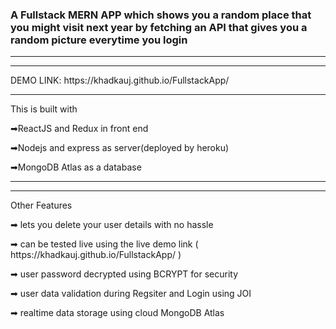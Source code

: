 <h3>A Fullstack MERN APP which shows you a random place that you might visit next year
by fetching an API that gives you a random picture everytime you login</h3>
<hr/><hr/>

<p>  DEMO LINK: https://khadkauj.github.io/FullstackApp/ </p>
<hr/>

<p>This is built with </p>
<p>➡ReactJS and Redux in front end</p>
<p>➡Nodejs and express as server(deployed by heroku)</p>
<p>➡MongoDB Atlas as a database</p>
<hr/><hr/>
<p>Other Features</p>
<p>➡ lets you delete your user details with no hassle</p>
<p>➡ can be tested live using the live demo link ( https://khadkauj.github.io/FullstackApp/ )</p>
<p>➡ user password decrypted using BCRYPT for security</p>
<p>➡ user data validation during Regsiter and Login using JOI</p>
<p>➡ realtime data storage using cloud MongoDB Atlas</p>
 
